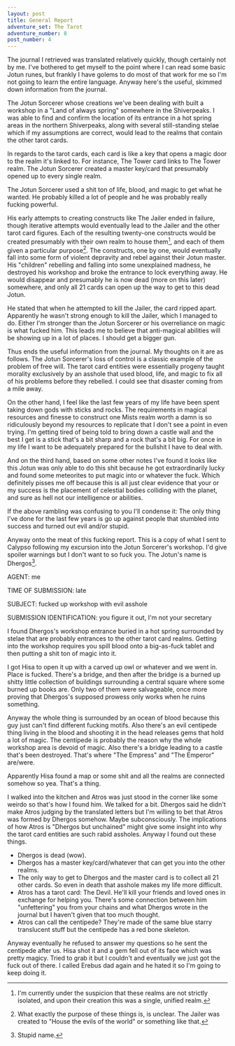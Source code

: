 ```yaml
---
layout: post
title: General Report
adventure_set: The Tarot
adventure_number: 8
post_number: 4
---
```


The journal I retrieved was translated relatively quickly, though certainly not by me. I've bothered to get myself to the point where I can read some basic Jotun runes, but frankly I have golems to do most of that work for me so I'm not going to learn the entire language. Anyway here's the useful, skimmed down information from the journal.

The Jotun Sorcerer whose creations we've been dealing with built a workshop in a "Land of always spring" somewhere in the Shiverpeaks. I was able to find and confirm the location of its entrance in a hot spring areas in the northern Shiverpeaks, along with several still-standing stelae which if my assumptions are correct, would lead to the realms that contain the other tarot cards.

In regards to the tarot cards, each card is like a key that opens a magic door to the realm it's linked to. For instance, The Tower card links to The Tower realm. The Jotun Sorcerer created a master key/card that presumably opened up to every single realm.

The Jotun Sorcerer used a shit ton of life, blood, and magic to get what he wanted. He probably killed a lot of people and he was probably really fucking powerful.

His early attempts to creating constructs like The Jailer ended in failure, though iterative attempts would eventually lead to the Jailer and the other tarot card figures. Each of the resulting twenty-one constructs would be created presumably with their own realm to house them[^fn-realms], and each of them given a particular purpose[^fn-purpose]. The constructs, one by one, would eventually fall into some form of violent depravity and rebel against their Jotun master. His "children" rebelling and falling into some unexplained madness, he destroyed his workshop and broke the entrance to lock everything away. He would disappear and presumably he is now dead (more on this later) somewhere, and only all 21 cards can open up the way to get to this dead Jotun.

He stated that when he attempted to kill the Jailer, the card ripped apart. Apparently he wasn't strong enough to kill the Jailer, which I managed to do. Either I'm stronger than the Jotun Sorcerer or his overreliance on magic is what fucked him. This leads me to believe that anti-magical abilities will be showing up in a lot of places. I should get a bigger gun.

Thus ends the useful information from the journal. My thoughts on it are as follows. The Jotun Sorcerer's loss of control is a classic example of the problem of free will. The tarot card entities were essentially progeny taught morality exclusively by an asshole that used blood, life, and magic to fix all of his problems before they rebelled. I could see that disaster coming from a mile away. 

On the other hand, I feel like the last few years of my life have been spent taking down gods with sticks and rocks. The requirements in magical resources and finesse to construct one Mists realm worth a damn is so ridiculously beyond my resources to replicate that I don't see a point in even trying. I'm getting tired of being told to bring down a castle wall and the best I get is a stick that's a bit sharp and a rock that's a bit big. For once in my life I want to be adequately prepared for the bullshit I have to deal with.

And on the third hand, based on some other notes I've found it looks like this Jotun was only able to do this shit because he got extraordinarily lucky and found some meteorites to put magic into or whatever the fuck. Which definitely pisses me off because this is all just clear evidence that your or my success is the placement of celestial bodies colliding with the planet, and sure as hell not our intelligence or abilities.

If the above rambling was confusing to you I'll condense it: The only thing I've done for the last few years is go up against people that stumbled into success and turned out evil and/or stupid.

Anyway onto the meat of this fucking report. This is a copy of what I sent to Calypso following my excursion into the Jotun Sorcerer's workshop. I'd give spoiler warnings but I don't want to so fuck you. The Jotun's name is Dhergos[^fn-name].


AGENT: me

TIME OF SUBMISSION: late

SUBJECT: fucked up workshop with evil asshole

SUBMISSION IDENTIFICATION: you figure it out, I'm not your secretary

I found Dhergos's workshop entrance buried in a hot spring surrounded by stelae that are probably entrances to the other tarot card realms. Getting into the workshop requires you spill blood onto a big-as-fuck tablet and then putting a shit ton of magic into it.

I got Hisa to open it up with a carved up owl or whatever and we went in. Place is fucked. There's a bridge, and then after the bridge is a burned up shitty little collection of buildings surrounding a central square where some burned up books are. Only two of them were salvageable, once more proving that Dhergos's supposed prowess only works when he ruins something.

Anyway the whole thing is surrounded by an ocean of blood because this guy just can't find different fucking motifs. Also there's an evil centipede thing living in the blood and shooting it in the head releases gems that hold a lot of magic. The centipede is probably the reason why the whole workshop area is devoid of magic. Also there's a bridge leading to a castle that's been destroyed. That's where "The Empress" and "The Emperor" are/were.

Apparently Hisa found a map or some shit and all the realms are connected somehow so yea. That's a thing.

I walked into the kitchen and Atros was just stood in the corner like some weirdo so that's how I found him. We talked for a bit. Dhergos said he didn't make Atros judging by the translated letters but I'm willing to bet that Atros was formed by Dhergos somehow. Maybe subconsciously. The implications of how Atros is "Dhergos but unchained" might give some insight into why the tarot card entities are such rabid assholes. Anyway I found out these things.

- Dhergos is dead (wow).
- Dhergos has a master key/card/whatever that can get you into the other realms.
- The only way to get to Dhergos and the master card is to collect all 21 other cards. So even in death that asshole makes my life more difficult.
- Atros has a tarot card: The Devil. He'll kill your friends and loved ones in exchange for helping you. There's some connection between him "unfettering" you from your chains and what Dhergos wrote in the journal but I haven't given that too much thought.
- Atros can call the centipede? They're made of the same blue starry translucent stuff but the centipede has a red bone skeleton.

Anyway eventually he refused to answer my questions so he sent the centipede after us. Hisa shot it and a gem fell out of its face which was pretty magicy. Tried to grab it but I couldn't and eventually we just got the fuck out of there. I called Erebus dad again and he hated it so I'm going to keep doing it.



[^fn-realms]: I'm currently under the suspicion that these realms are not strictly isolated, and upon their creation this was a single, unified realm.
[^fn-purpose]: What exactly the purpose of these things is, is unclear. The Jailer was created to "House the evils of the world" or something like that.
[^fn-name]: Stupid name.
